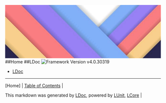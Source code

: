 ![](LDoc/Content/LDoc-banner-large.png "")
##Home
##LDoc
![Framework Version v4.0.30319](http://b.repl.ca/v1/Framework-Version%20v4.0.30319-blue.png "")
 - [LDoc](LDoc/LDoc.md)
---

[Home] | [Table of Contents](TableOfContents.md) | 


This markdown was generated by [LDoc](https://github.com/CodeSingularity/LDoc), powered by [LUnit](https://github.com/CodeSingularity/LUnit), [LCore](https://github.com/CodeSingularity/LCore) | 

